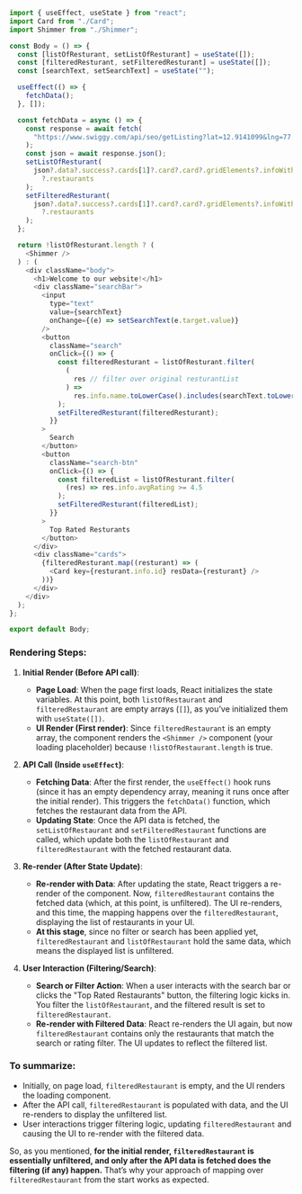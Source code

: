 ```js
import { useEffect, useState } from "react";
import Card from "./Card";
import Shimmer from "./Shimmer";

const Body = () => {
  const [listOfResturant, setListOfResturant] = useState([]);
  const [filteredResturant, setFilteredResturant] = useState([]);
  const [searchText, setSearchText] = useState("");

  useEffect(() => {
    fetchData();
  }, []);

  const fetchData = async () => {
    const response = await fetch(
      "https://www.swiggy.com/api/seo/getListing?lat=12.9141099&lng=77.6371518&isDineoutCollection=false"
    );
    const json = await response.json();
    setListOfResturant(
      json?.data?.success?.cards[1]?.card?.card?.gridElements?.infoWithStyle
        ?.restaurants
    );
    setFilteredResturant(
      json?.data?.success?.cards[1]?.card?.card?.gridElements?.infoWithStyle
        ?.restaurants
    );
  };

  return !listOfResturant.length ? (
    <Shimmer />
  ) : (
    <div className="body">
      <h1>Welcome to our website!</h1>
      <div className="searchBar">
        <input
          type="text"
          value={searchText}
          onChange={(e) => setSearchText(e.target.value)}
        />
        <button
          className="search"
          onClick={() => {
            const filteredResturant = listOfResturant.filter(
              (
                res // filter over original resturantList
              ) =>
                res.info.name.toLowerCase().includes(searchText.toLowerCase())
            );
            setFilteredResturant(filteredResturant);
          }}
        >
          Search
        </button>
        <button
          className="search-btn"
          onClick={() => {
            const filteredList = listOfResturant.filter(
              (res) => res.info.avgRating >= 4.5
            );
            setFilteredResturant(filteredList);
          }}
        >
          Top Rated Resturants
        </button>
      </div>
      <div className="cards">
        {filteredResturant.map((resturant) => (
          <Card key={resturant.info.id} resData={resturant} />
        ))}
      </div>
    </div>
  );
};

export default Body;
```
### Rendering Steps:

1. **Initial Render (Before API call)**:
   - **Page Load**: When the page first loads, React initializes the state variables. At this point, both `listOfRestaurant` and `filteredRestaurant` are empty arrays (`[]`), as you’ve initialized them with `useState([])`.
   - **UI Render (First render)**: Since `filteredRestaurant` is an empty array, the component renders the `<Shimmer />` component (your loading placeholder) because `!listOfRestaurant.length` is true.

2. **API Call (Inside `useEffect`)**:
   - **Fetching Data**: After the first render, the `useEffect()` hook runs (since it has an empty dependency array, meaning it runs once after the initial render). This triggers the `fetchData()` function, which fetches the restaurant data from the API.
   - **Updating State**: Once the API data is fetched, the `setListOfRestaurant` and `setFilteredRestaurant` functions are called, which update both the `listOfRestaurant` and `filteredRestaurant` with the fetched restaurant data.

3. **Re-render (After State Update)**:
   - **Re-render with Data**: After updating the state, React triggers a re-render of the component. Now, `filteredRestaurant` contains the fetched data (which, at this point, is unfiltered). The UI re-renders, and this time, the mapping happens over the `filteredRestaurant`, displaying the list of restaurants in your UI.
   - **At this stage**, since no filter or search has been applied yet, `filteredRestaurant` and `listOfRestaurant` hold the same data, which means the displayed list is unfiltered.

4. **User Interaction (Filtering/Search)**:
   - **Search or Filter Action**: When a user interacts with the search bar or clicks the "Top Rated Restaurants" button, the filtering logic kicks in. You filter the `listOfRestaurant`, and the filtered result is set to `filteredRestaurant`.
   - **Re-render with Filtered Data**: React re-renders the UI again, but now `filteredRestaurant` contains only the restaurants that match the search or rating filter. The UI updates to reflect the filtered list.

### To summarize:
- Initially, on page load, `filteredRestaurant` is empty, and the UI renders the loading component.
- After the API call, `filteredRestaurant` is populated with data, and the UI re-renders to display the unfiltered list.
- User interactions trigger filtering logic, updating `filteredRestaurant` and causing the UI to re-render with the filtered data.

So, as you mentioned, **for the initial render, `filteredRestaurant` is essentially unfiltered, and only after the API data is fetched does the filtering (if any) happen.** That’s why your approach of mapping over `filteredRestaurant` from the start works as expected.